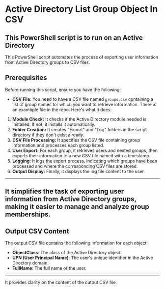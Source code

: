# Active Directory List Group Object In CSV 
## This PowerShell script is to run on an Active Directory

This PowerShell script automates the process of exporting user information from Active Directory groups to CSV files. 
## Prerequisites
Before running this script, ensure you have the following:
- **CSV File**: You need to have a CSV file named `groups.csv` containing a list of group names for which you want to retrieve information. There is an exambple file in the repo.
Here's what it does:
1. **Module Check:** It checks if the Active Directory module needed is installed. If not, it installs it automatically.
2. **Folder Creation:** It creates "Export" and "Log" folders in the script directory if they don't exist already.
3. **CSV File Processing:** It specifies the CSV file containing group information and processes each group listed.
4. **User Export:** For each group, it retrieves users and nested groups, then exports their information to a new CSV file named with a timestamp.
5. **Logging:** It logs the export process, indicating which groups have been processed and where the corresponding CSV files are stored.
6. **Output Display:** Finally, it displays the log file content to the user.
---
It simplifies the task of exporting user information from Active Directory groups, making it easier to manage and analyze group memberships.
---
## Output CSV Content
The output CSV file contains the following information for each object:
- **ObjectClass**: The class of the Active Directory object.
- **UPN (User Principal Name)**: The user's unique identifier in the Active Directory domain.
- **FullName**: The full name of the user.
--- 
It provides clarity on the content of the output CSV file.

